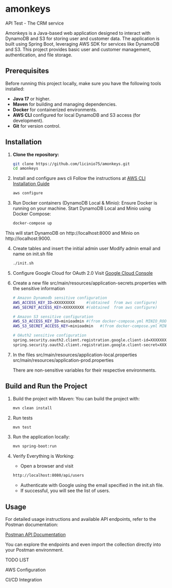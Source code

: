 # amonkeys
API Test - The CRM service

Amonkeys is a Java-based web application designed to interact with DynamoDB and S3 for storing user and customer data. The application is built using Spring Boot, leveraging AWS SDK for services like DynamoDB and S3. This project provides basic user and customer management, authentication, and file storage.

## Prerequisites

Before running this project locally, make sure you have the following tools installed:

- **Java 17** or higher.
- **Maven** for building and managing dependencies.
- **Docker** for containerized environments.
- **AWS CLI** configured for local DynamoDB and S3 access (for development).
- **Git** for version control.

## Installation

1. **Clone the repository:**
   ```bash
   git clone https://github.com/licinio75/amonkeys.git
   cd amonkeys
   ```
2. Install and configure aws cli
   Follow the instructions at [AWS CLI Installation Guide](https://aws.amazon.com/cli/)
   ```bash
   aws configure
   ```
3. Run Docker containers (DynamoDB Local & Minio):
Ensure Docker is running on your machine.
Start DynamoDB Local and Minio using Docker Compose:
   ```bash
   docker-compose up
   ```
This will start DynamoDB on http://localhost:8000 and Minio on http://localhost:9000.

4. Create tables and insert the initial admin user
Modify admin email and name on init.sh file
   ```bash
   ./init.sh
   ```

5. Configure Google Cloud for OAuth 2.0
Visit [Google Cloud Console](https://cloud.google.com/)
   

6. Create a new file src/main/resources/application-secrets.properties with the sensitive information
      ```bash
      # Amazon Dynamodb sensitive configuration
      AWS_ACCESS_KEY_ID=XXXXXXXXX     #(obtained  from aws configure) 
      AWS_SECRET_ACCESS_KEY=XXXXXXXXX #(obtained  from aws configure)
      
      # Amazon S3 sensitive configuration
      AWS_S3_ACCESS_KEY_ID=minioadmin #(from docker-compose.yml MINIO_ROOT_USER)
      AWS_S3_SECRET_ACCESS_KEY=minioadmin   #(from docker-compose.yml MINIO_ROOR_PASSWORD)

      # OAuth2 sensitive configuration
      spring.security.oauth2.client.registration.google.client-id=XXXXXXXXXXXXXX   #(obtained  from Google Cloud)
      spring.security.oauth2.client.registration.google.client-secret=XXXXXXXXXXX  #(obtained  from Google Cloud)
      ```
7. 
   In the files
      src/main/resources/application-local.properties
      src/main/resources/application-prod.properties

   There are non-sensitive variables for their respective environments.

## Build and Run the Project
1. Build the project with Maven:
   You can build the project with:
   ```bash
   mvn clean install
   ```

2. Run tests
   ```bash
   mvn test
   ```   

3. Run the application locally:
   ```bash
   mvn spring-boot:run
   ```
   
4. Verify Everything is Working:
   - Open a browser and visit
   ```bash
   http://localhost:8080/api/users
   ```
   - Authenticate with Google using the email specified in the init.sh file.
   - If successful, you will see the list of users.


## Usage

For detailed usage instructions and available API endpoints, refer to the Postman documentation:

[Postman API Documentation](https://documenter.getpostman.com/view/10832843/2sAYJ9AJ9y)

You can explore the endpoints and even import the collection directly into your Postman environment.












TODO LIST


AWS Configuration

CI/CD Integration



   

